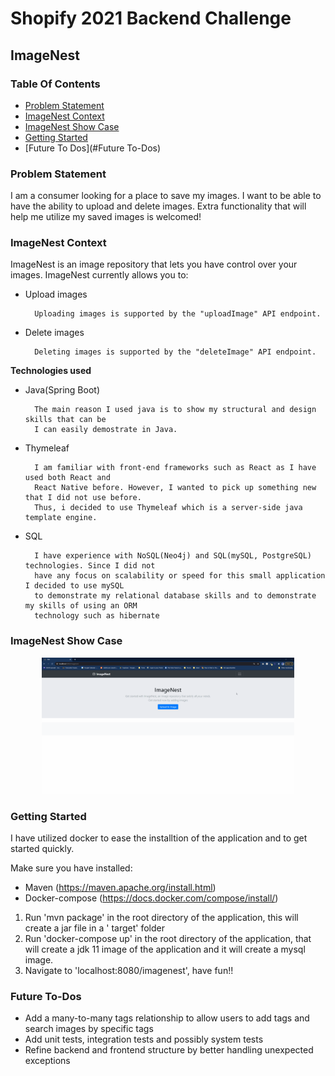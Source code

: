 # Shopify 2021 Backend Challenge

## ImageNest

### Table Of Contents

- [Problem Statement](#problem-statement)
- [ImageNest Context](#ImageNest-Context)
- [ImageNest Show Case](#ImageNest-Show-case)
- [Getting Started](#Getting-Started)
- [Future To Dos](#Future To-Dos)

### Problem Statement

I am a consumer looking for a place to save my images. I want to be able to have the ability to
upload and delete images. Extra functionality that will help me utilize my saved images is welcomed!

### ImageNest Context

ImageNest is an image repository that lets you have control over your images. ImageNest currently
allows you to:

- Upload images

        Uploading images is supported by the "uploadImage" API endpoint.


- Delete images

        Deleting images is supported by the "deleteImage" API endpoint.

**Technologies used**

- Java(Spring Boot)

        The main reason I used java is to show my structural and design skills that can be
        I can easily demostrate in Java.

- Thymeleaf

        I am familiar with front-end frameworks such as React as I have used both React and
        React Native before. However, I wanted to pick up something new that I did not use before.
        Thus, i decided to use Thymeleaf which is a server-side java template engine.

- SQL

        I have experience with NoSQL(Neo4j) and SQL(mySQL, PostgreSQL) technologies. Since I did not
        have any focus on scalability or speed for this small application I decided to use mySQL
        to demonstrate my relational database skills and to demonstrate my skills of using an ORM
        technology such as hibernate

### ImageNest Show Case

<p align="center"><img src="https://github.com/mohhef/ShopifyBackendChallenge/blob/main/src/main/resources/static/ImageNest.gif" width="80%"></p>

### Getting Started

I have utilized docker to ease the installtion of the application and to get started quickly.

Make sure you have installed:

- Maven (https://maven.apache.org/install.html)
- Docker-compose (https://docs.docker.com/compose/install/)

1. Run 'mvn package' in the root directory of the application, this will create a jar file in a '
   target' folder
2. Run 'docker-compose up' in the root directory of the application, that will create a jdk 11 image
   of the application and it will create a mysql image.
3. Navigate to 'localhost:8080/imagenest', have fun!!

### Future To-Dos

- Add a many-to-many tags relationship to allow users to add tags and search images by specific tags
- Add unit tests, integration tests and possibly system tests
- Refine backend and frontend structure by better handling unexpected exceptions